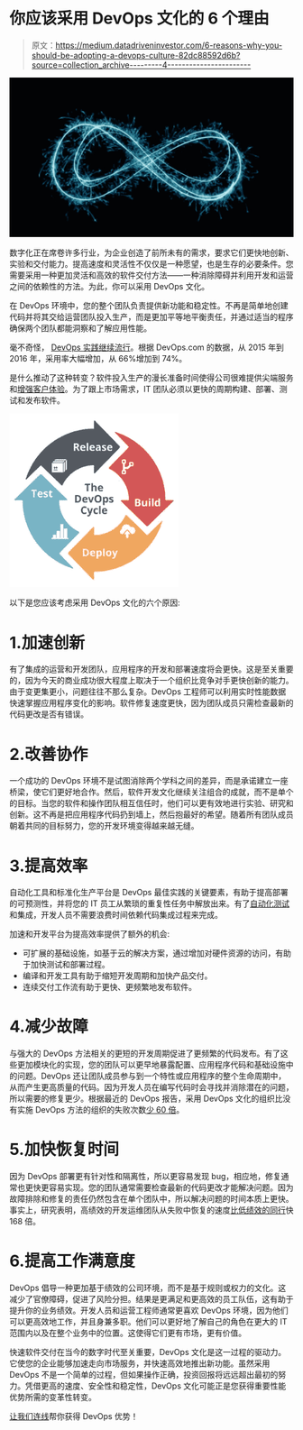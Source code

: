 # 你应该采用 DevOps 文化的 6 个理由

> 原文：<https://medium.datadriveninvestor.com/6-reasons-why-you-should-be-adopting-a-devops-culture-82dc88592d6b?source=collection_archive---------4----------------------->

![](img/9467c019fcfc657aa8fb9bd7ea555eb9.png)

数字化正在席卷许多行业，为企业创造了前所未有的需求，要求它们更快地创新、实验和交付能力。提高速度和灵活性不仅仅是一种愿望，也是生存的必要条件。您需要采用一种更加灵活和高效的软件交付方法——一种消除障碍并利用开发和运营之间的依赖性的方法。为此，你可以采用 DevOps 文化。

在 DevOps 环境中，您的整个团队负责提供新功能和稳定性。不再是简单地创建代码并将其交给运营团队投入生产，而是更加平等地平衡责任，并通过适当的程序确保两个团队都能洞察和了解应用性能。

毫不奇怪， [DevOps 实践继续流行](https://devops.com/state-devops-adoption-trends-2017/)。根据 DevOps.com 的数据，从 2015 年到 2016 年，采用率大幅增加，从 66%增加到 74%。

是什么推动了这种转变？软件投入生产的漫长准备时间使得公司很难提供尖端服务和[增强客户体验](https://perspectives.mobilelive.ca/blog/future-proofing-customer-experience-for-steadfast-growth)。为了跟上市场需求，IT 团队必须以更快的周期构建、部署、测试和发布软件。

![](img/23b2dc291b9f51567188c67e1aea6a19.png)

以下是您应该考虑采用 DevOps 文化的六个原因:

# 1.加速创新

有了集成的运营和开发团队，应用程序的开发和部署速度将会更快。这是至关重要的，因为今天的商业成功很大程度上取决于一个组织比竞争对手更快创新的能力。由于变更集更小，问题往往不那么复杂。DevOps 工程师可以利用实时性能数据快速掌握应用程序变化的影响。软件修复速度更快，因为团队成员只需检查最新的代码更改是否有错误。

# 2.改善协作

一个成功的 DevOps 环境不是试图消除两个学科之间的差异，而是承诺建立一座桥梁，使它们更好地合作。然后，软件开发文化继续关注组合的成就，而不是单个的目标。当您的软件和操作团队相互信任时，他们可以更有效地进行实验、研究和创新。这不再是把应用程序代码扔到墙上，然后抱最好的希望。随着所有团队成员朝着共同的目标努力，您的开发环境变得越来越无缝。

# 3.提高效率

自动化工具和标准化生产平台是 DevOps 最佳实践的关键要素，有助于提高部署的可预测性，并将您的 IT 员工从繁琐的重复性任务中解放出来。有了[自动化测试](https://www.mobilelive.ca/automation)和集成，开发人员不需要浪费时间依赖代码集成过程来完成。

加速和开发平台为提高效率提供了额外的机会:

*   可扩展的基础设施，如基于云的解决方案，通过增加对硬件资源的访问，有助于加快测试和部署过程。
*   编译和开发工具有助于缩短开发周期和加快产品交付。
*   连续交付工作流有助于更快、更频繁地发布软件。

# 4.减少故障

与强大的 DevOps 方法相关的更短的开发周期促进了更频繁的代码发布。有了这些更加模块化的实现，您的团队可以更早地暴露配置、应用程序代码和基础设施中的问题。DevOps 还让团队成员参与到一个特性或应用程序的整个生命周期中，从而产生更高质量的代码。因为开发人员在编写代码时会寻找并消除潜在的问题，所以需要的修复更少。根据最近的 DevOps 报告，采用 DevOps 文化的组织比没有实施 DevOps 方法的组织的失败次数[少 60 倍](https://puppet.com/resources/whitepaper/2015-state-devops-report)。

# 5.加快恢复时间

因为 DevOps 部署更有针对性和隔离性，所以更容易发现 bug，相应地，修复通常也更快更容易实现。您的团队通常需要检查最新的代码更改才能解决问题。因为故障排除和修复的责任仍然包含在单个团队中，所以解决问题的时间本质上更快。事实上，研究表明，高绩效的开发运维团队从失败中恢复的速度[比低绩效的同行](https://puppet.com/resources/whitepaper/2015-state-devops-report)快 168 倍。

# 6.提高工作满意度

DevOps 倡导一种更加基于绩效的公司环境，而不是基于规则或权力的文化。这减少了官僚障碍，促进了风险分担。结果是更满足和更高效的员工队伍，这有助于提升你的业务绩效。开发人员和运营工程师通常更喜欢 DevOps 环境，因为他们可以更高效地工作，并且身兼多职。他们可以更好地了解自己的角色在更大的 IT 范围内以及在整个业务中的位置。这使得它们更有市场，更有价值。

快速软件交付在当今的数字时代至关重要，DevOps 文化是这一过程的驱动力。它使您的企业能够加速走向市场服务，并快速高效地推出新功能。虽然采用 DevOps 不是一个简单的过程，但如果操作正确，投资回报将远远超出最初的努力。凭借更高的速度、安全性和稳定性，DevOps 文化可能正是您获得重要性能优势所需的变革性转变。

[让我们连线](https://www.mobilelive.ca/contact-us)帮你获得 DevOps 优势！